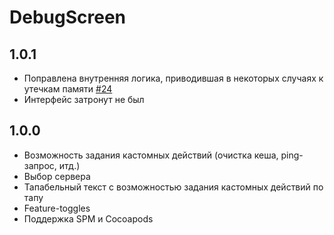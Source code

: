 # DebugScreen

## 1.0.1

- Поправлена внутренняя логика, приводившая в некоторых случаях к утечкам памяти [#24](https://github.com/surfstudio/debug-screen-ios/pull/24)
- Интерфейс затронут не был

## 1.0.0

- Возможность задания кастомных действий (очистка кеша, ping-запрос, итд.)
- Выбор сервера
- Тапабельный текст с возможностью задания кастомных действий по тапу
- Feature-toggles
- Поддержка SPM и Cocoapods